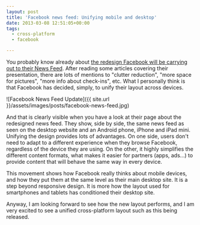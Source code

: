 ```yaml
---
layout: post
title: 'Facebook news feed: Unifying mobile and desktop'
date: 2013-03-08 12:51:05+00:00
tags:
  - cross-platform
  - facebook

---
```


You probably know already about [the redesign Facebook will be carrying out to their News Feed](http://www.engadget.com/2013/03/07/facebook-freshens-up-news-feed/). After reading some articles covering their presentation, there are lots of mentions to "clutter reduction", "more space for pictures", "more info about check-ins", etc. What I personally think is that Facebook has decided, simply, to unify their layout across devices.

![Facebook News Feed Update]({{ site.url }}/assets/images/posts/facebook-news-feed.jpg)

And that is clearly visible when you have a look at their page about the redesigned news feed. They show, side by side, the same news feed as seen on the desktop website and an Android phone, iPhone and iPad mini. Unifying the design provides lots of advantages. On one side, users don't need to adapt to a different experience when they browse Facebook, regardless of the device they are using. On the other, it highly simplifies the different content formats, what makes it easier for partners (apps, ads...) to provide content that will behave the same way in every device.

This movement shows how Facebook really thinks about mobile devices, and how they put them at the same level as their main desktop site. It is a step beyond responsive design. It is more how the layout used for smartphones and tablets has conditioned their desktop site.

Anyway, I am looking forward to see how the new layout performs, and I am very excited to see a unified cross-platform layout such as this being released.
